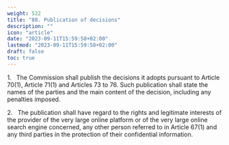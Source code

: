 ```yaml
---
weight: 522
title: "80. Publication of decisions"
description: ""
icon: "article"
date: "2023-09-11T15:59:58+02:00"
lastmod: "2023-09-11T15:59:58+02:00"
draft: false
toc: true
---
```


1.   The Commission shall publish the decisions it adopts pursuant to Article 70(1), Article 71(1) and Articles 73 to 76. Such publication shall state the names of the parties and the main content of the decision, including any penalties imposed.

2.   The publication shall have regard to the rights and legitimate interests of the provider of the very large online platform or of the very large online search engine concerned, any other person referred to in Article 67(1) and any third parties in the protection of their confidential information.